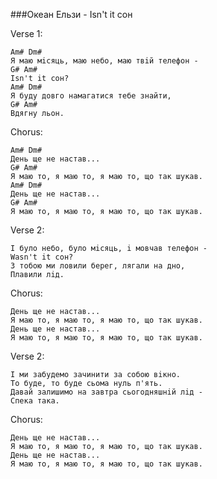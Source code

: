 ###Океан Ельзи - Isn't it сон

Verse 1:

	Am# Dm#
	Я маю мiсяць, маю небо, маю твiй телефон -
	G# Am#
	Isn't it сон? 
	Am# Dm#
	Я буду довго намагатися тебе знайти, 
	G# Am#
	Вдягну льон.

Chorus:
	
	Am# Dm#
	День ще не настав...
	G# Am#
	Я маю то, я маю то, я маю то, що так шукав. 
	Am# Dm#
	День ще не настав... 
	G# Am#
	Я маю то, я маю то, я маю то, що так шукав.

Verse 2:

	I було небо, було мiсяць, i мовчав телефон - 
	Wasn't it сон? 
	З тобою ми ловили берег, лягали на дно,
	Плавили лiд. 

Chorus:

	День ще не настав...
	Я маю то, я маю то, я маю то, що так шукав. 
	День ще не настав... 
	Я маю то, я маю то, я маю то, що так шукав.

Verse 2:

	I ми забудемо зачинити за собою вiкно. 
	То буде, то буде сьома нуль п'ять. 
	Давай залишимо на завтра сьогодняшнiй лiд - 
	Спека така.

Chorus:

	День ще не настав...
	Я маю то, я маю то, я маю то, що так шукав. 
	День ще не настав... 
	Я маю то, я маю то, я маю то, що так шукав.
